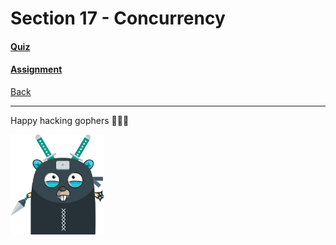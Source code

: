 # Section 17 - Concurrency

#### [Quiz](https://github.com/steevehook/udemy-go101/blob/master/section_17-concurrency/quiz)
#### [Assignment](https://github.com/steevehook/udemy-go101/blob/master/section_17-concurrency/assignment)

[Back](https://github.com/steevehook/udemy-go101)

---

Happy hacking gophers 🚀🚀🚀

<img src="https://github.com/steevehook/udemy-go101/raw/master/udemy-go101.svg?sanitize=true" width="150px"/>
